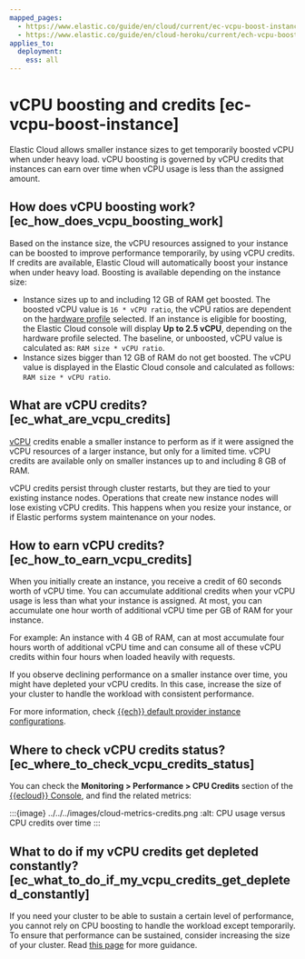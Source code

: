 ```yaml
---
mapped_pages:
  - https://www.elastic.co/guide/en/cloud/current/ec-vcpu-boost-instance.html
  - https://www.elastic.co/guide/en/cloud-heroku/current/ech-vcpu-boost-instance.html
applies_to:
  deployment:
    ess: all
---
```


# vCPU boosting and credits [ec-vcpu-boost-instance]

Elastic Cloud allows smaller instance sizes to get temporarily boosted vCPU when under heavy load. vCPU boosting is governed by vCPU credits that instances can earn over time when vCPU usage is less than the assigned amount.


## How does vCPU boosting work? [ec_how_does_vcpu_boosting_work]

Based on the instance size, the vCPU resources assigned to your instance can be boosted to improve performance temporarily, by using vCPU credits. If credits are available, Elastic Cloud will automatically boost your instance when under heavy load. Boosting is available depending on the instance size:

* Instance sizes up to and including 12 GB of RAM get boosted. The boosted vCPU value is `16 * vCPU ratio`, the vCPU ratios are dependent on the [hardware profile](cloud://reference/cloud-hosted/hardware.md#ec-getting-started-configurations) selected. If an instance is eligible for boosting, the Elastic Cloud console will display **Up to 2.5 vCPU**, depending on the hardware profile selected. The baseline, or unboosted, vCPU value is calculated as: `RAM size * vCPU ratio`.
* Instance sizes bigger than 12 GB of RAM do not get boosted. The vCPU value is displayed in the Elastic Cloud console and calculated as follows: `RAM size * vCPU ratio`.


## What are vCPU credits? [ec_what_are_vcpu_credits]

[vCPU](/reference/glossary/index.md#glossary-vcpu) credits enable a smaller instance to perform as if it were assigned the vCPU resources of a larger instance, but only for a limited time. vCPU credits are available only on smaller instances up to and including 8 GB of RAM.

vCPU credits persist through cluster restarts, but they are tied to your existing instance nodes. Operations that create new instance nodes will lose existing vCPU credits. This happens when you resize your instance, or if Elastic performs system maintenance on your nodes.


## How to earn vCPU credits? [ec_how_to_earn_vcpu_credits]

When you initially create an instance, you receive a credit of 60 seconds worth of vCPU time. You can accumulate additional credits when your vCPU usage is less than what your instance is assigned. At most, you can accumulate one hour worth of additional vCPU time per GB of RAM for your instance.

For example: An instance with 4 GB of RAM, can at most accumulate four hours worth of additional vCPU time and can consume all of these vCPU credits within four hours when loaded heavily with requests.

If you observe declining performance on a smaller instance over time, you might have depleted your vCPU credits. In this case, increase the size of your cluster to handle the workload with consistent performance.

For more information, check [{{ech}} default provider instance configurations](cloud://reference/cloud-hosted/hardware.md#ec-getting-started-configurations).


## Where to check vCPU credits status? [ec_where_to_check_vcpu_credits_status]

You can check the **Monitoring > Performance > CPU Credits** section of the [{{ecloud}} Console](https://cloud.elastic.co?page=docs&placement=docs-body), and find the related metrics:

:::{image} ../../../images/cloud-metrics-credits.png
:alt: CPU usage versus CPU credits over time
:::


## What to do if my vCPU credits get depleted constantly? [ec_what_to_do_if_my_vcpu_credits_get_depleted_constantly]

If you need your cluster to be able to sustain a certain level of performance, you cannot rely on CPU boosting to handle the workload except temporarily. To ensure that performance can be sustained, consider increasing the size of your cluster. Read [this page](/troubleshoot/monitoring/performance.md) for more guidance.

